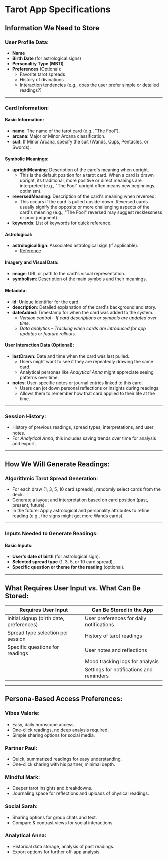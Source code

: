 # Tarot App Specifications

## Information We Need to Store

### User Profile Data:
- **Name**
- **Birth Date** (for astrological signs)
- **Personality Type (MBTI)**
- **Preferences** (Optional):
  - Favorite tarot spreads
  - History of divinations
  - Interaction tendencies (e.g., does the user prefer simple or detailed readings?)

---

### Card Information:

#### Basic Information:
- **name**: The name of the tarot card (e.g., "The Fool").
- **arcana**: Major or Minor Arcana classification.
- **suit**: If Minor Arcana, specify the suit (Wands, Cups, Pentacles, or Swords).

#### Symbolic Meanings:
- **uprightMeaning**: Description of the card's meaning when upright.
  - This is the default position for a tarot card. When a card is drawn upright, its traditional, more positive or direct meanings are interpreted (e.g., "The Fool" upright often means new beginnings, optimism).
- **reversedMeaning**: Description of the card's meaning when reversed.
  - This occurs if the card is pulled upside-down. Reversed cards usually signify the opposite or more challenging aspects of the card's meaning (e.g., "The Fool" reversed may suggest recklessness or poor judgment).
- **keywords**: List of keywords for quick reference.

#### Astrological:
- **astrologicalSign**: Associated astrological sign (if applicable).
  - [Reference](https://www.tarot.com/astrology/tarot-cards)

#### Imagery and Visual Data:
- **image**: URL or path to the card's visual representation.
- **symbolism**: Description of the main symbols and their meanings.

#### Metadata:
- **id**: Unique identifier for the card.
- **description**: Detailed explanation of the card's background and story.
- **dateAdded**: Timestamp for when the card was added to the system.
  - *Version control – If card descriptions or symbols are updated over time.*
  - *Data analytics – Tracking when cards are introduced for app updates or feature rollouts.*

#### User Interaction Data (Optional):
- **lastDrawn**: Date and time when the card was last pulled.
  - Users might want to see if they are repeatedly drawing the same card.
  - Analytical personas like *Analytical Anna* might appreciate seeing patterns over time.
- **notes**: User-specific notes or journal entries linked to this card.
  - Users can jot down personal reflections or insights during readings.
  - Allows them to remember how that card applied to their life at the time.

---

### Session History:
- History of previous readings, spread types, interpretations, and user notes.
- For *Analytical Anna*, this includes saving trends over time for analysis and export.

---

## How We Will Generate Readings:

### Algorithmic Tarot Spread Generation:
- For each draw (1, 3, 5, 10 card spreads), randomly select cards from the deck.
- Generate a layout and interpretation based on card position (past, present, future).
- In the future: Apply astrological and personality attributes to refine reading (e.g., fire signs might get more Wands cards).

---

### Inputs Needed to Generate Readings:

#### Basic Inputs:
- **User's date of birth** (for astrological sign).
- **Selected spread type** (1, 3, 5, or 10 card spread).
- **Specific question or theme for the reading** (optional).

---

## What Requires User Input vs. What Can Be Stored:

| Requires User Input             | Can Be Stored in the App          |
|---------------------------------|----------------------------------|
| Initial signup (birth date, preferences) | User preferences for daily notifications |
| Spread type selection per session       | History of tarot readings              |
| Specific questions for readings         | User notes and reflections             |
|                                     | Mood tracking logs for analysis         |
|                                     | Settings for notifications and reminders |

---

## Persona-Based Access Preferences:

### Vibes Valerie:
- Easy, daily horoscope access.
- One-click readings, no deep analysis required.
- Simple sharing options for social media.

### Partner Paul:
- Quick, summarized readings for easy understanding.
- One-click sharing with his partner, minimal depth.

### Mindful Mark:
- Deeper tarot insights and breakdowns.
- Journaling space for reflections and uploads of physical readings.

### Social Sarah:
- Sharing options for group chats and text.
- Compare & contrast views for social interactions.

### Analytical Anna:
- Historical data storage, analysis of past readings.
- Export options for further off-app analysis.
